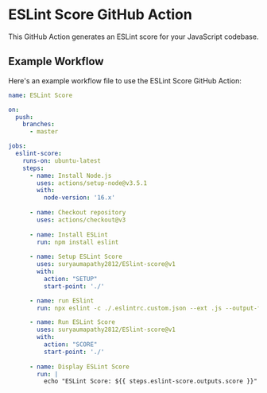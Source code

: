 # ESLint Score GitHub Action

This GitHub Action generates an ESLint score for your JavaScript codebase.

## Example Workflow

Here's an example workflow file to use the ESLint Score GitHub Action:

```yaml
name: ESLint Score

on:
  push:
    branches:
      - master

jobs:
  eslint-score:
    runs-on: ubuntu-latest
    steps:
      - name: Install Node.js
        uses: actions/setup-node@v3.5.1
        with:
          node-version: '16.x'
      
      - name: Checkout repository
        uses: actions/checkout@v3
        
      - name: Install ESLint
        run: npm install eslint
      
      - name: Setup ESLint Score
        uses: suryaumapathy2812/ESlint-score@v1
        with:
          action: "SETUP"
          start-point: './'

      - name: run ESlint
        run: npx eslint -c ./.eslintrc.custom.json --ext .js --output-file eslint-results.json --format json ./ || true

      - name: Run ESLint Score
        uses: suryaumapathy2812/ESlint-score@v1
        with:
          action: "SCORE"
          start-point: './'
      
      - name: Display ESLint Score
        run: |
          echo "ESLint Score: ${{ steps.eslint-score.outputs.score }}"